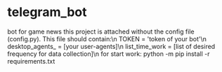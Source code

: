 # telegram_bot
bot for game news
this project is attached without the config file (config.py). This file should contain:\n
TOKEN = 'token of your bot'\n
desktop_agents_ = [your user-agents]\n
list_time_work = [list of desired frequency for data collection]\n
for start work: python -m pip install -r requirements.txt



